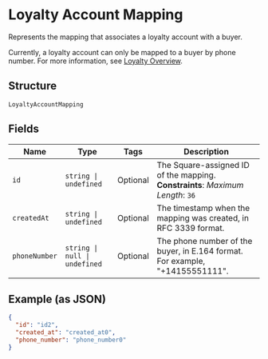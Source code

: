 <!-- Optimized: 2025-10-06 -->
<!-- RPM: 1.6.2.1.1.6.2.1_loyalty-account-mapping_20251006 -->
<!-- Session: E2E RPM DNA Application -->
<!-- AOM: RND (Reggie & Dro) -->
<!-- COI: TECHNOLOGY -->
<!-- RPM: HIGH -->
<!-- ACTION: BUILD -->

# Loyalty Account Mapping

Represents the mapping that associates a loyalty account with a buyer.

Currently, a loyalty account can only be mapped to a buyer by phone number. For more information, see
[Loyalty Overview](https://developer.squareup.com/docs/loyalty/overview).

## Structure

`LoyaltyAccountMapping`

## Fields

| Name | Type | Tags | Description |
|  --- | --- | --- | --- |
| `id` | `string \| undefined` | Optional | The Square-assigned ID of the mapping.<br>**Constraints**: *Maximum Length*: `36` |
| `createdAt` | `string \| undefined` | Optional | The timestamp when the mapping was created, in RFC 3339 format. |
| `phoneNumber` | `string \| null \| undefined` | Optional | The phone number of the buyer, in E.164 format. For example, "+14155551111". |

## Example (as JSON)

```json
{
  "id": "id2",
  "created_at": "created_at0",
  "phone_number": "phone_number0"
}
```
